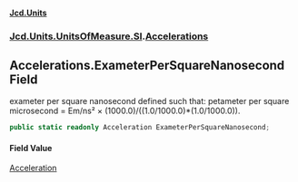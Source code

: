 #### [Jcd.Units](index.md 'index')
### [Jcd.Units.UnitsOfMeasure.SI](Jcd.Units.UnitsOfMeasure.SI.md 'Jcd.Units.UnitsOfMeasure.SI').[Accelerations](Accelerations.md 'Jcd.Units.UnitsOfMeasure.SI.Accelerations')

## Accelerations.ExameterPerSquareNanosecond Field

exameter per square nanosecond defined such that: petameter per square microsecond = Em/ns² ×
(1000.0)/((1.0/1000.0)*(1.0/1000.0)).

```csharp
public static readonly Acceleration ExameterPerSquareNanosecond;
```

#### Field Value
[Acceleration](Acceleration.md 'Jcd.Units.UnitTypes.Acceleration')
